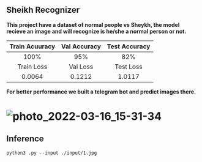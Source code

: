 ## Sheikh Recognizer
**This project have a dataset of normal people vs Sheykh, the model recieve an image and will recognize is he/she a normal person or not.**

|Train Acuuracy  | Val Accuracy | Test Accuracy|
|     :---:      |  :---: | :---:
|100% |95%|82% |
| Train Loss | Val Loss | Test Loss
|0.0064  | 0.1212|1.0117|

**For better performance we built a telegram bot and predict images there.**

# ![photo_2022-03-16_15-31-34](https://user-images.githubusercontent.com/88204357/158585724-eb6b7867-e3df-4999-b6d5-f91ed050cd3f.jpg)

## Inference

```
python3 .py --input ./input/1.jpg 
```
